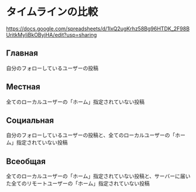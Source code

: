 # タイムラインの比較

https://docs.google.com/spreadsheets/d/1lxQ2ugKrhz58Bg96HTDK_2F98BUritkMyIiBkOByjHA/edit?usp=sharing

## Главная
自分のフォローしているユーザーの投稿

## Местная
全てのローカルユーザーの「ホーム」指定されていない投稿

## Социальная
自分のフォローしているユーザーの投稿と、全てのローカルユーザーの「ホーム」指定されていない投稿

## Всеобщая
全てのローカルユーザーの「ホーム」指定されていない投稿と、サーバーに届いた全てのリモートユーザーの「ホーム」指定されていない投稿
